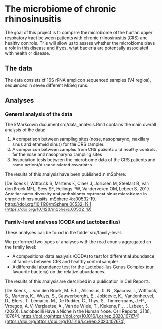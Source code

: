 # The microbiome of chronic rhinosinusitis

The goal of this project is to compare the microbiome of the human upper respiratory tract between patients with chronic rhinosinusitis (CRS) and healthy controls. This will allow us to assess whether the microbiome plays a role in this disease and if yes, what bacteria are potentially associated with health or disease.

## The data

The data consists of 16S rRNA amplicon sequenced samples (V4 region), sequenced in seven different MiSeq runs.

## Analyses

### General analysis of the data

The RMarkdown document src/data_analysis.Rmd contains the main overall analysis of the data:

1) A comparison between sampling sites (nose, nasopharynx, maxillary sinus and ethmoid sinus) for the CRS samples
2) A comparison between samples from CRS patients and healthy controls, for the nose and nasopharynx sampling sites
3) Association tests between the microbiome data of the CRS patients and some patient/disease related covariates

The results of this analysis have been published in mSphere:

[De Boeck I, Wittouck S, Martens K, Claes J, Jorissen M, Steelant B, van den Broek MFL, Seys SF, Hellings PW, Vanderveken OM, Lebeer S. 2019. Anterior nares diversity and pathobionts represent sinus microbiome in chronic rhinosinusitis. mSphere 4:e00532-19. https://doi.org/10.1128/mSphere.00532-19.](https://doi.org/10.1128/mSphere.00532-19)

### Family-level analyses (CODA and Lactobacillus)

These analyses can be found in the folder src/family-level. 

We performed two types of analyses with the read counts aggregated on the family level: 

* A compositional data analysis (CODA) to test for differential abundance of families between CRS and healthy control samples. 
* A differential abundance test for the Lactobacillus Genus Complex (our favourite bacteria) on the relative abundances. 

The results of this analysis are described in a publication in Cell Reports: 

[De Boeck, I., van den Broek, M. F. L., Allonsius, C. N., Spacova, I., Wittouck, S., Martens, K., Wuyts, S., Cauwenberghs, E., Jokicevic, K., Vandenheuvel, D., Eilers, T., Lemarcq, M., De Rudder, C., Thys, S., Timmermans, J.-P., Vroegop, A. V, Verplaetse, A., Van de Wiele, T., Kiekens, F., … Lebeer, S. (2020). Lactobacilli Have a Niche in the Human Nose. Cell Reports, 31(8), 107674. https://doi.org/https://doi.org/10.1016/j.celrep.2020.107674](https://doi.org/https://doi.org/10.1016/j.celrep.2020.107674)
